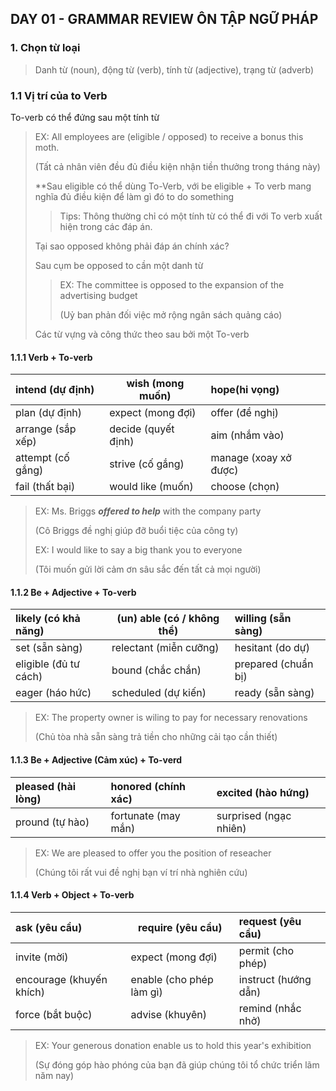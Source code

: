 ## DAY 01 - GRAMMAR REVIEW ÔN TẬP NGỮ PHÁP

### 1. Chọn từ loại

> Danh từ (noun), động từ (verb), tính từ (adjective), trạng từ (adverb)

### 1.1 Vị trí của to Verb

To-verb có thể đứng sau một tính từ

> EX: All employees are (eligible / opposed) to receive a bonus this moth.
>
> (Tất cả nhân viên đều đủ điều kiện nhận tiền thưởng trong tháng này)
>
> **Sau eligible có thể dùng To-Verb, với be eligible + To verb mang nghĩa đủ điều kiện để làm gì đó to do something
>
>> Tips: Thông thường chỉ có một tính từ có thể đi với To verb xuất hiện trong các đáp án.
>>
>
> Tại sao opposed không phải đáp án chính xác?
>
> Sau cụm be opposed to cần một danh từ
>
>> EX: The committee is opposed to the expansion of the advertising budget
>>
>> (Uỷ ban phản đối việc mở rộng ngân sách quảng cáo)
>>
>
> Các từ vựng và công thức theo sau bởi một To-verb

#### 1.1.1 Verb + To-verb

| intend (dự định) | wish (mong muốn)      | hope(hi vọng)            |
| :------------------ | ---------------------- | :------------------------ |
| plan (dự định)   | expect (mong đợi)    | offer (đề nghị)        |
| arrange (sắp xếp) | decide (quyết định) | aim (nhắm vào)          |
| attempt (cố gắng) | strive (cố gắng)     | manage (xoay xở được) |
| fail (thất bại)   | would like (muốn)     | choose (chọn)            |

> EX: Ms. Briggs ***offered to help*** with the company party
>
> (Cô Briggs đề nghị giúp đỡ buổi tiệc của công ty)
>
> EX: I would like to say a big thank you to everyone
>
> (Tôi muốn gửi lời cảm ơn sâu sắc đến tất cả mọi người)

#### 1.1.2 Be + Adjective + To-verb

| likely (có khả năng)   | (un) able (có / không thể) | willing (sẵn sàng)  |
| :------------------------ | ----------------------------- | :-------------------- |
| set (sẵn sàng)          | relectant (miễn cưỡng)     | hesitant (do dự)     |
| eligible (đủ tư cách) | bound (chắc chắn)           | prepared (chuẩn bị) |
| eager (háo hức)         | scheduled (dự kiến)         | ready (sẵn sàng)    |

> EX: The property owner is wiling to pay for necessary renovations
>
> (Chủ tòa nhà sẵn sàng trả tiền cho những cải tạo cần thiết)

#### 1.1.3 Be + Adjective (Cảm xúc) + To-verd

| pleased (hài lòng) | honored (chính xác) | excited (hào hứng)     |
| :------------------- | :-------------------- | :----------------------- |
| pround (tự hào)    | fortunate (may mắn)  | surprised (ngạc nhiên) |

> EX: We are pleased to offer you the position of reseacher
>
> (Chúng tôi rất vui đề nghị bạn ví trí nhà nghiên cứu)

#### 1.1.4 Verb + Object + To-verb

| ask (yêu cầu)            | require (yêu cầu)         | request (yêu cầu)     |
| :------------------------- | --------------------------- | :---------------------- |
| invite (mời)              | expect (mong đợi)         | permit (cho phép)      |
| encourage (khuyến khích) | enable (cho phép làm gì) | instruct (hướng dẫn) |
| force (bắt buộc)         | advise (khuyên)            | remind (nhắc nhở)     |

> EX: Your generous donation enable us to hold this year's exhibition
>
> (Sự đóng góp hào phóng của bạn đã giúp chúng tôi tổ chức triển lãm năm nay)
